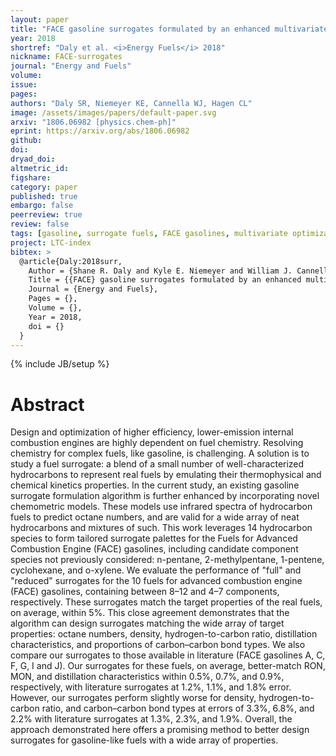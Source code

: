 ```yaml
---
layout: paper
title: "FACE gasoline surrogates formulated by an enhanced multivariate optimization framework"
year: 2018
shortref: "Daly et al. <i>Energy Fuels</i> 2018"
nickname: FACE-surrogates
journal: "Energy and Fuels"
volume:
issue:
pages:
authors: "Daly SR, Niemeyer KE, Cannella WJ, Hagen CL"
image: /assets/images/papers/default-paper.svg
arxiv: "1806.06982 [physics.chem-ph]"
eprint: https://arxiv.org/abs/1806.06982
github:
doi: 
dryad_doi:
altmetric_id:
figshare:
category: paper
published: true
embargo: false
peerreview: true
review: false
tags: [gasoline, surrogate fuels, FACE gasolines, multivariate optimization]
project: LTC-index
bibtex: >
  @article{Daly:2018surr,
    Author = {Shane R. Daly and Kyle E. Niemeyer and William J. Cannella and Christopher L. Hagen},
    Title = {{FACE} gasoline surrogates formulated by an enhanced multivariate optimization framework},
    Journal = {Energy and Fuels},
    Pages = {},
    Volume = {},
    Year = 2018,
    doi = {}
  }
---
```

{% include JB/setup %}

# Abstract

Design and optimization of higher efficiency, lower-emission internal combustion engines are highly dependent on fuel chemistry. Resolving chemistry for complex fuels, like gasoline, is challenging. A solution is to study a fuel surrogate: a blend of a small number of well-characterized hydrocarbons to represent real fuels by emulating their thermophysical and chemical kinetics properties. In the current study, an existing gasoline surrogate formulation algorithm is further enhanced by incorporating novel chemometric models. These models use infrared spectra of hydrocarbon fuels to predict octane numbers, and are valid for a wide array of neat hydrocarbons and mixtures of such. This work leverages 14 hydrocarbon species to form tailored surrogate palettes for the Fuels for Advanced Combustion Engine (FACE) gasolines, including candidate component species not previously considered: n-pentane, 2-methylpentane, 1-pentene, cyclohexane, and o-xylene. We evaluate the performance of "full" and "reduced" surrogates for the 10 fuels for advanced combustion engine (FACE) gasolines, containing between 8–12 and 4–7 components, respectively. These surrogates match the target properties of the real fuels, on average, within 5%. This close agreement demonstrates that the algorithm can design surrogates matching the wide array of target properties: octane numbers, density, hydrogen-to-carbon ratio, distillation characteristics, and proportions of carbon–carbon bond types. We also compare our surrogates to those available in literature (FACE gasolines A, C, F, G, I and J). Our surrogates for these fuels, on average, better-match RON, MON, and distillation characteristics within 0.5%, 0.7%, and 0.9%, respectively, with literature surrogates at 1.2%, 1.1%, and 1.8% error. However, our surrogates perform slightly worse for density, hydrogen-to-carbon ratio, and carbon–carbon bond types at errors of 3.3%, 6.8%, and 2.2% with literature surrogates at 1.3%, 2.3%, and 1.9%. Overall, the approach demonstrated here offers a promising method to better design surrogates for gasoline-like fuels with a wide array of properties.
